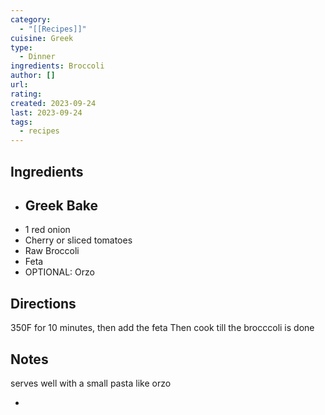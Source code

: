 ```yaml
---
category:
  - "[[Recipes]]"
cuisine: Greek
type:
  - Dinner
ingredients: Broccoli
author: []
url: 
rating: 
created: 2023-09-24
last: 2023-09-24
tags:
  - recipes
---
```

## Ingredients

- ## Greek Bake
- 1 red onion
- Cherry or sliced tomatoes
- Raw Broccoli
- Feta
- OPTIONAL: Orzo

## Directions
350F for 10 minutes, then add the feta
Then cook till the brocccoli is done
## Notes
serves well with a small pasta like orzo

- 